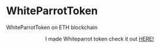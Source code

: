 # WhiteParrotToken
WhiteParrotToken on ETH blockchain 


<p align=center>
  I made Whiteparrot token check it out <a href="https://ropsten.etherscan.io/token/0x06f18573db67118de8bec894e0fec38fb5b7d6ee">HERE!</a>
</p>
